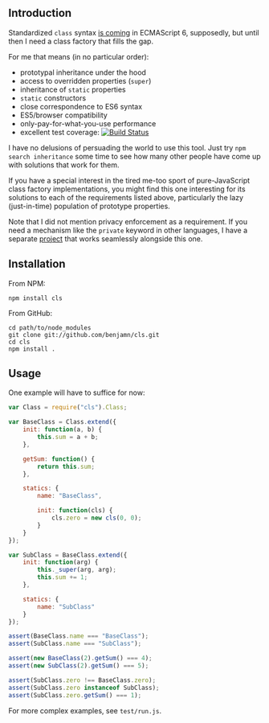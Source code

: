 Introduction
---

Standardized `class` syntax
[is coming](http://wiki.ecmascript.org/doku.php?id=strawman:maximally_minimal_classes)
in ECMAScript 6, supposedly, but until then I need a class factory that fills the gap.

For me that means (in no particular order):

* prototypal inheritance under the hood
* access to overridden properties (`super`)
* inheritance of `static` properties
* `static` constructors
* close correspondence to ES6 syntax
* ES5/browser compatibility
* only-pay-for-what-you-use performance
* excellent test coverage: [![Build Status](https://travis-ci.org/benjamn/cls.png?branch=master)](https://travis-ci.org/benjamn/cls)

I have no delusions of persuading the world to use this tool. Just try
`npm search inheritance` some time to see how many other people have come
up with solutions that work for them.

If you have a special interest in the tired me-too sport of
pure-JavaScript class factory implementations, you might find this one
interesting for its solutions to each of the requirements listed above,
particularly the lazy (just-in-time) population of prototype properties.

Note that I did not mention privacy enforcement as a requirement. If you
need a mechanism like the `private` keyword in other languages, I have a
separate [project](https://npmjs.org/package/private) that works
seamlessly alongside this one.

Installation
---
From NPM:

    npm install cls

From GitHub:

    cd path/to/node_modules
    git clone git://github.com/benjamn/cls.git
    cd cls
    npm install .

Usage
---

One example will have to suffice for now:
```js
var Class = require("cls").Class;

var BaseClass = Class.extend({
    init: function(a, b) {
        this.sum = a + b;
    },

    getSum: function() {
        return this.sum;
    },

    statics: {
        name: "BaseClass",

        init: function(cls) {
            cls.zero = new cls(0, 0);
        }
    }
});

var SubClass = BaseClass.extend({
    init: function(arg) {
        this._super(arg, arg);
        this.sum += 1;
    },

    statics: {
        name: "SubClass"
    }
});

assert(BaseClass.name === "BaseClass");
assert(SubClass.name === "SubClass");

assert(new BaseClass(2).getSum() === 4);
assert(new SubClass(2).getSum() === 5);

assert(SubClass.zero !== BaseClass.zero);
assert(SubClass.zero instanceof SubClass);
assert(SubClass.zero.getSum() === 1);
```
For more complex examples, see `test/run.js`.
